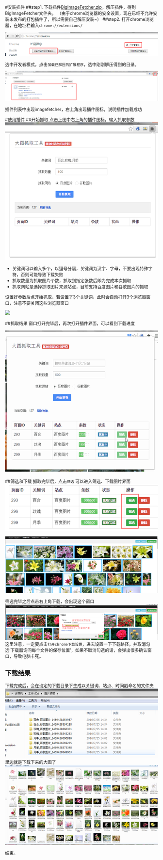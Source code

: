 #安装插件
##step1.
下载插件[BigImageFetcher.zip](http://3gimg.qq.com/trom_s/phsc/BigImageFetcher.zip "BigImageFetcher.zip")。解压插件，得到BigImageFetcher文件夹。
（由于chrome浏览器的安全设置，现在已经不允许安装未发布的打包插件了，所以需要自己解压安装~）
##step2.
打开chrome浏览器，在地址栏输入`chrome://extensions/`

![](guide/1469430611066.png)

选中开发者模式，点击`加载已解压的扩展程序`，选中刚刚解压得到的目录。

![](guide/1469430745192.png)

插件列表中出现imagefetcher，右上角出现插件图标，说明插件加载成功

#使用插件
##开始抓取
点击上图中右上角的插件图标，输入抓取参数
![](guide/1469430832382.png)

- 关键词可以输入多个，以逗号分隔，关键词为汉字、字母，不要出现特殊字符，否则可能导致下载失败
- 抓取数量为抓取图片个数，抓取到指定张数后即为完成本次抓取
- 抓取网站是选择抓取图片来源站点，目前支持百度图片和谷歌图片的抓取

设置好参数后点开始抓取，若设置了3个关键词，此时会自动打开3个浏览器窗口，注意不要关闭这些浏览器窗口

![](guide/start.gif)

##抓取结果
窗口打开完毕后，再次打开插件界面，可以看到下载进度

![](guide/fetch.gif)


##筛选和下载
抓取完毕后，点击`筛选` 可以进入筛选、下载图片界面
![](guide/1469431401300.png)

![](guide/1469431458835.png)

筛选完毕之后点击右上角下载，会出现这个窗口
![](guide/1469431505666.png)
这里注意，一定要点击`打开chrome下载设置`，进去设置一下下载路径，并取消勾选‘下载器询问每个文件的保存位置’，如果不取消勾选的话，会弹出很多确认窗口，导致电脑卡死。

## 下载结果
下载完成后，会在设定的下载目录下生成以关键词、站点、时间戳命名的文件夹
![](guide/1469431634854.png)
里边就是下载下来的大图了
![](guide/1469431686250.png)

结束。